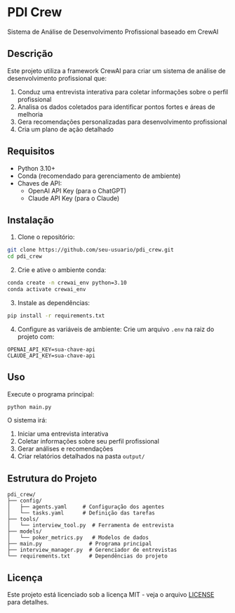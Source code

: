 # PDI Crew

Sistema de Análise de Desenvolvimento Profissional baseado em CrewAI

## Descrição

Este projeto utiliza a framework CrewAI para criar um sistema de análise de desenvolvimento profissional que:
1. Conduz uma entrevista interativa para coletar informações sobre o perfil profissional
2. Analisa os dados coletados para identificar pontos fortes e áreas de melhoria
3. Gera recomendações personalizadas para desenvolvimento profissional
4. Cria um plano de ação detalhado

## Requisitos

- Python 3.10+
- Conda (recomendado para gerenciamento de ambiente)
- Chaves de API:
  - OpenAI API Key (para o ChatGPT)
  - Claude API Key (para o Claude)

## Instalação

1. Clone o repositório:
```bash
git clone https://github.com/seu-usuario/pdi_crew.git
cd pdi_crew
```

2. Crie e ative o ambiente conda:
```bash
conda create -n crewai_env python=3.10
conda activate crewai_env
```

3. Instale as dependências:
```bash
pip install -r requirements.txt
```

4. Configure as variáveis de ambiente:
Crie um arquivo `.env` na raiz do projeto com:
```
OPENAI_API_KEY=sua-chave-api
CLAUDE_API_KEY=sua-chave-api
```

## Uso

Execute o programa principal:
```bash
python main.py
```

O sistema irá:
1. Iniciar uma entrevista interativa
2. Coletar informações sobre seu perfil profissional
3. Gerar análises e recomendações
4. Criar relatórios detalhados na pasta `output/`

## Estrutura do Projeto

```
pdi_crew/
├── config/
│   ├── agents.yaml     # Configuração dos agentes
│   └── tasks.yaml      # Definição das tarefas
├── tools/
│   └── interview_tool.py  # Ferramenta de entrevista
├── models/
│   └── poker_metrics.py   # Modelos de dados
├── main.py               # Programa principal
├── interview_manager.py  # Gerenciador de entrevistas
└── requirements.txt      # Dependências do projeto
```

## Licença

Este projeto está licenciado sob a licença MIT - veja o arquivo [LICENSE](LICENSE) para detalhes.
